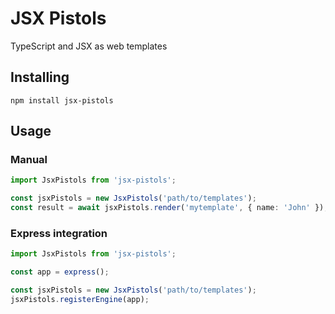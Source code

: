 # JSX Pistols

TypeScript and JSX as web templates

## Installing

```
npm install jsx-pistols
```

## Usage

### Manual

```typescript
import JsxPistols from 'jsx-pistols';

const jsxPistols = new JsxPistols('path/to/templates');
const result = await jsxPistols.render('mytemplate', { name: 'John' });
```

### Express integration

```typescript
import JsxPistols from 'jsx-pistols';

const app = express();

const jsxPistols = new JsxPistols('path/to/templates');
jsxPistols.registerEngine(app);
```